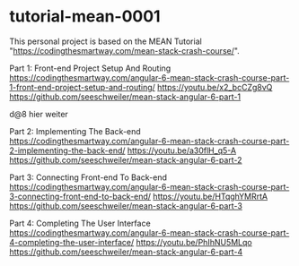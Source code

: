 # tutorial-mean-0001
This personal project is based on the MEAN Tutorial "https://codingthesmartway.com/mean-stack-crash-course/".

Part 1: Front-end Project Setup And Routing
    https://codingthesmartway.com/angular-6-mean-stack-crash-course-part-1-front-end-project-setup-and-routing/
    https://youtu.be/x2_bcCZg8vQ
    https://github.com/seeschweiler/mean-stack-angular-6-part-1

d@8 
hier weiter

Part 2: Implementing The Back-end
    https://codingthesmartway.com/angular-6-mean-stack-crash-course-part-2-implementing-the-back-end/
    https://youtu.be/a30flH_q5-A
    https://github.com/seeschweiler/mean-stack-angular-6-part-2

Part 3: Connecting Front-end To Back-end
    https://codingthesmartway.com/angular-6-mean-stack-crash-course-part-3-connecting-front-end-to-back-end/
    https://youtu.be/HTqghYMRrtA
    https://github.com/seeschweiler/mean-stack-angular-6-part-3


Part 4: Completing The User Interface
    https://codingthesmartway.com/angular-6-mean-stack-crash-course-part-4-completing-the-user-interface/
    https://youtu.be/PhIhNU5MLqo
    https://github.com/seeschweiler/mean-stack-angular-6-part-4
